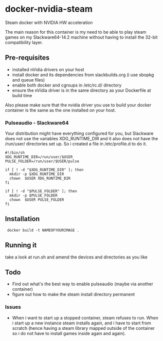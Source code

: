 # docker-nvidia-steam
Steam docker with NVIDIA HW acceleration

The main reason for this container is my need to be able to play steam games on my Slackware64-14.2 machine without having to install the 32-bit compatibility layer.

## Pre-requisites
* installed nVidia drivers on your host
* install docker and its dependencies from slackbuilds.org (i use sbopkg and queue files)
* enable both docker and cgroups in /etc/rc.d/ directory
* ensure the nVidia driver is in the same directory as your Dockerfile at build time

Also please make sure that the nvidia driver you use to build your docker container is the same as the one installed on your host.

### Pulseaudio - Slackware64
Your distribution might have everything configured for you, but Slackware does not use the variables XDG_RUNTIME_DIR and it also does not have the /run/user/ directories set up. So i created a file in /etc/profile.d to do it.

```
#!/bin/sh
XDG_RUNTIME_DIR=/run/user/$USER
PULSE_FOLDER=/run/user/$USER/pulse

if [ ! -d "$XDG_RUNTIME_DIR" ]; then
  mkdir -p $XDG_RUNTIME_DIR
  chown  $USER XDG_RUNTIME_DIR
fi

if [ ! -d "$PULSE_FOLDER" ]; then
  mkdir -p $PULSE_FOLDER
  chown  $USER PULSE_FOLDER
fi

```


## Installation

```
 docker build -t NAMEOFYOURIMAGE .
```
## Running it
take a look at run.sh and amend the devices and directories as you like

## Todo
* Find out what's the best way to enable pulseaudio (maybe via another container)
* figure out how to make the steam install directory permanent

### Issues
* When i want to start up a stopped container, steam refuses to run. When i start up a new instance steam installs again, and i have to start from scratch (hence having a steam library mapped outside of the container so i do not have to install games inside again and again).
